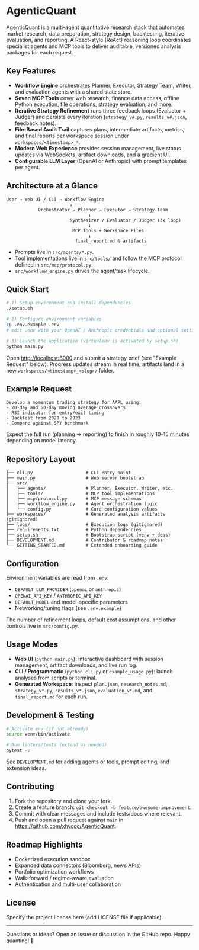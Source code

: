# AgenticQuant

AgenticQuant is a multi-agent quantitative research stack that automates market research, data preparation, strategy design, backtesting, iterative evaluation, and reporting. A React-style (ReAct) reasoning loop coordinates specialist agents and MCP tools to deliver auditable, versioned analysis packages for each request.

## Key Features
- **Workflow Engine** orchestrates Planner, Executor, Strategy Team, Writer, and evaluation agents with a shared state store.
- **Seven MCP Tools** cover web research, finance data access, offline Python execution, file operations, strategy evaluation, and more.
- **Iterative Strategy Refinement** runs three feedback loops (Evaluator + Judger) and persists every iteration (`strategy_v#.py`, `results_v#.json`, feedback notes).
- **File-Based Audit Trail** captures plans, intermediate artifacts, metrics, and final reports per workspace session under `workspaces/<timestamp>_*`.
- **Modern Web Experience** provides session management, live status updates via WebSockets, artifact downloads, and a gradient UI.
- **Configurable LLM Layer** (OpenAI or Anthropic) with prompt templates per agent.

## Architecture at a Glance
```
User → Web UI / CLI → Workflow Engine
                        ↓
            Orchestrator → Planner → Executor → Strategy Team
                               ↓
                        Synthesizer / Evaluator / Judger (3x loop)
                               ↓
                         MCP Tools + Workspace Files
                               ↓
                          final_report.md & artifacts
```
- Prompts live in `src/agents/*.py`.
- Tool implementations live in `src/tools/` and follow the MCP protocol defined in `src/mcp/protocol.py`.
- `src/workflow_engine.py` drives the agent/task lifecycle.

## Quick Start
```bash
# 1) Setup environment and install dependencies
./setup.sh

# 2) Configure environment variables
cp .env.example .env
# edit .env with your OpenAI / Anthropic credentials and optional settings

# 3) Launch the application (virtualenv is activated by setup.sh)
python main.py
```
Open <http://localhost:8000> and submit a strategy brief (see "Example Request" below). Progress updates stream in real time; artifacts land in a new `workspaces/<timestamp>_<slug>/` folder.

## Example Request
```
Develop a momentum trading strategy for AAPL using:
- 20-day and 50-day moving average crossovers
- RSI indicator for entry/exit timing
- Backtest from 2020 to 2023
- Compare against SPY benchmark
```
Expect the full run (planning → reporting) to finish in roughly 10–15 minutes depending on model latency.

## Repository Layout
```
├── cli.py                    # CLI entry point
├── main.py                   # Web server bootstrap
├── src/
│   ├── agents/               # Planner, Executor, Writer, etc.
│   ├── tools/                # MCP tool implementations
│   ├── mcp/protocol.py       # MCP message schemas
│   ├── workflow_engine.py    # Agent orchestration logic
│   └── config.py             # Core configuration values
├── workspaces/               # Generated analysis artifacts (gitignored)
├── logs/                     # Execution logs (gitignored)
├── requirements.txt          # Python dependencies
├── setup.sh                  # Bootstrap script (venv + deps)
├── DEVELOPMENT.md            # Contributor & roadmap notes
└── GETTING_STARTED.md        # Extended onboarding guide
```

## Configuration
Environment variables are read from `.env`:
- `DEFAULT_LLM_PROVIDER` (`openai` or `anthropic`)
- `OPENAI_API_KEY` / `ANTHROPIC_API_KEY`
- `DEFAULT_MODEL` and model-specific parameters
- Networking/tuning flags (see `.env.example`)

The number of refinement loops, default cost assumptions, and other controls live in `src/config.py`.

## Usage Modes
- **Web UI** (`python main.py`): interactive dashboard with session management, artifact downloads, and live run log.
- **CLI / Programmatic** (`python cli.py` or `example_usage.py`): launch analyses from scripts or terminal.
- **Generated Workspace**: inspect `plan.json`, `research_notes.md`, `strategy_v*.py`, `results_v*.json`, `evaluation_v*.md`, and `final_report.md` for each run.

## Development & Testing
```bash
# Activate env (if not already)
source venv/bin/activate

# Run linters/tests (extend as needed)
pytest -v
```
See `DEVELOPMENT.md` for adding agents or tools, prompt editing, and extension ideas.

## Contributing
1. Fork the repository and clone your fork.
2. Create a feature branch: `git checkout -b feature/awesome-improvement`.
3. Commit with clear messages and include tests/docs where relevant.
4. Push and open a pull request against `main` in <https://github.com/xhyccc/AgenticQuant>.

## Roadmap Highlights
- Dockerized execution sandbox
- Expanded data connectors (Bloomberg, news APIs)
- Portfolio optimization workflows
- Walk-forward / regime-aware evaluation
- Authentication and multi-user collaboration

## License
Specify the project license here (add LICENSE file if applicable).

---
Questions or ideas? Open an issue or discussion in the GitHub repo. Happy quanting! 🚀
